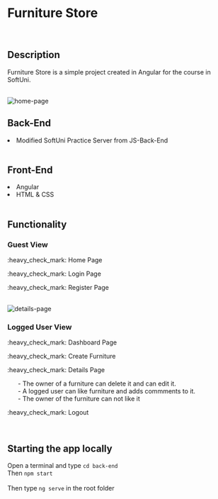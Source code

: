 <h1>Furniture Store</h1>
<br>

<h2>Description</h2>
<p>Furniture Store is a simple project created in Angular for the course in SoftUni. </p>

<br>
<img src="https://i.imgur.com/GIypipV.png" alt="home-page">
<h2>Back-End</h2>

<li>Modified SoftUni Practice Server from JS-Back-End</li>

<br>

<h2>Front-End</h2>

<li>Angular</li>
<li>HTML & CSS</li>

<br>

<h2>Functionality</h2>

<h3>Guest View</h3>
<p>:heavy_check_mark: Home Page</p>
<p>:heavy_check_mark: Login Page</p>
<p>:heavy_check_mark: Register Page</p>

<br>
<img src="https://i.imgur.com/qgF5HMn.png" alt="details-page">

<br>
<h3>Logged User View</h3>
<p>:heavy_check_mark: Dashboard Page</p>
<p>:heavy_check_mark: Create Furniture</p>
<p>:heavy_check_mark: Details Page</p>
<ul>
- The owner of a furniture can delete it and can edit it. <br>
- A logged user can like furniture and adds commments to it.<br>
- The owner of the furniture can not like it <br>
</ul>
<p>:heavy_check_mark: Logout</p>


<br>

<h2>Starting the app locally</h2>

Open a terminal and type `cd back-end` <br>
Then `npm start`<br>
<br>
Then type `ng serve` in the root folder <br>
<br>
